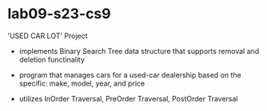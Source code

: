 # lab09-s23-cs9
'USED CAR LOT' Project
- implements Binary Search Tree data structure that supports removal and deletion functinality
- program that manages cars for a used-car dealership based on the specific:
  make, model, year, and price

- utilizes InOrder Traversal, PreOrder Traversal, PostOrder Traversal
